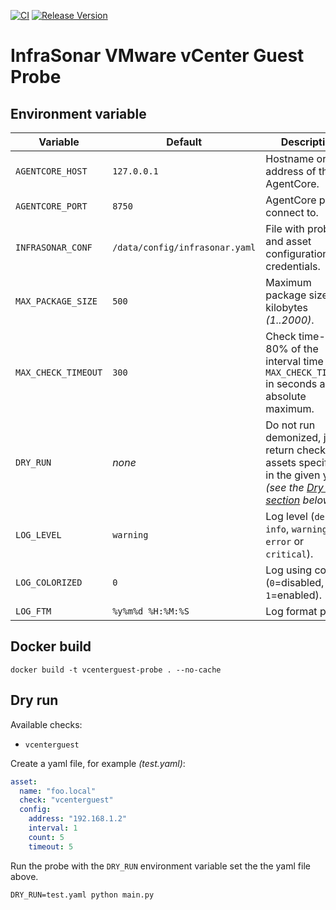 [![CI](https://github.com/infrasonar/vcenterguest-probe/workflows/CI/badge.svg)](https://github.com/infrasonar/vcenterguest-probe/actions)
[![Release Version](https://img.shields.io/github/release/infrasonar/vcenterguest-probe)](https://github.com/infrasonar/vcenterguest-probe/releases)

# InfraSonar VMware vCenter Guest Probe

## Environment variable

Variable            | Default                        | Description
------------------- | ------------------------------ | ------------
`AGENTCORE_HOST`    | `127.0.0.1`                    | Hostname or Ip address of the AgentCore.
`AGENTCORE_PORT`    | `8750`                         | AgentCore port to connect to.
`INFRASONAR_CONF`   | `/data/config/infrasonar.yaml` | File with probe and asset configuration like credentials.
`MAX_PACKAGE_SIZE`  | `500`                          | Maximum package size in kilobytes _(1..2000)_.
`MAX_CHECK_TIMEOUT` | `300`                          | Check time-out is 80% of the interval time with `MAX_CHECK_TIMEOUT` in seconds as absolute maximum.
`DRY_RUN`           | _none_                         | Do not run demonized, just return checks and assets specified in the given yaml _(see the [Dry run section](#dry-run) below)_.
`LOG_LEVEL`         | `warning`                      | Log level (`debug`, `info`, `warning`, `error` or `critical`).
`LOG_COLORIZED`     | `0`                            | Log using colors (`0`=disabled, `1`=enabled).
`LOG_FTM`           | `%y%m%d %H:%M:%S`              | Log format prefix.

## Docker build

```
docker build -t vcenterguest-probe . --no-cache
```

## Dry run

Available checks:
- `vcenterguest`

Create a yaml file, for example _(test.yaml)_:

```yaml
asset:
  name: "foo.local"
  check: "vcenterguest"
  config:
    address: "192.168.1.2"
    interval: 1
    count: 5
    timeout: 5
```

Run the probe with the `DRY_RUN` environment variable set the the yaml file above.

```
DRY_RUN=test.yaml python main.py
```
